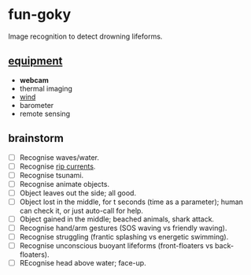 # fun-goky
Image recognition to detect drowning lifeforms.

## [equipment](https://en.wikipedia.org/wiki/Template:Sensors)
* **webcam**
* thermal imaging
* [wind](https://en.wikipedia.org/wiki/Wind#Measurement)
* barometer
* remote sensing

## brainstorm
- [ ] Recognise waves/water.
- [ ] Recognise [rip currents](https://en.wikipedia.org/wiki/Rip_current#Causes_and_occurrence).
- [ ] Recognise tsunami.
- [ ] Recognise animate objects.
- [ ] Object leaves out the side; all good.
- [ ] Object lost in the middle, for t seconds (time as a parameter); human can check it, or just auto-call for help.
- [ ] Object gained in the middle; beached animals, shark attack.
- [ ] Recognise hand/arm gestures (SOS waving vs friendly waving).
- [ ] Recognise struggling (frantic splashing vs energetic swimming).
- [ ] Recognise unconscious buoyant lifeforms (front-floaters vs back-floaters).
- [ ] REcognise head above water; face-up.

